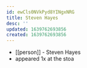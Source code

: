 ```yaml
---
id: ewCls0NVkPyd8YINgxNRG
title: Steven Hayes
desc: ''
updated: 1639762693856
created: 1639762693856
---
```



- [[person]] - Steven Hayes
- appeared 1x at the stoa
